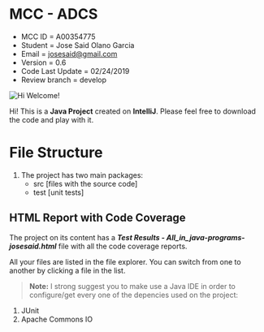 # MCC  - ADCS
- MCC ID = A00354775
- Student = Jose Said Olano Garcia
- Email = josesaid@gmail.com
- Version = 0.6
- Code Last Update = 02/24/2019
- Review branch = develop

![Hi Welcome!](https://media.licdn.com/dms/image/C5603AQFuzyxDcgtVDA/profile-displayphoto-shrink_200_200/0?e=1555545600&v=beta&t=je_7Hee8iktvST7FB1vTbM2yw_manVPspO2Vv1vlFrQ)


Hi! This is a **Java Project** created on **IntelliJ**. Please feel free to download the code and play with it.

# File Structure

 1. The project has two main packages:
	 - src [files with the source code]
	 - test [unit tests]

## HTML Report with Code Coverage

The project on its content has a ***Test Results - All_in_java-programs-josesaid.html*** file with all the code coverage reports.

All your files are listed in the file explorer. You can switch from one to another by clicking a file in the list.


> **Note:** I strong suggest you to make use a Java IDE in order to configure/get every one of the depencies used on the project:

 1. JUnit
 2. Apache Commons IO

